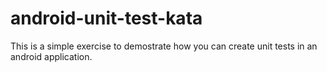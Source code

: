 # android-unit-test-kata

This is a simple exercise to demostrate how you can create unit tests in an android application. 
